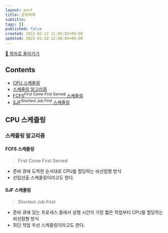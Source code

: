 ```yaml
---
layout: post
title: 운영체제
subtitle: 
tags: []
published: false
created: 2022-01-12 11:03:02+09:00
updated: 2022-01-20 22:08:04+09:00
---
```


[🏡 목차로 돌아가기](basic-knowledge)

## Contents

- [CPU 스케줄링](#cpu-스케줄링)
- [스케줄링 알고리즘](#스케줄링-알고리즘)
- [FCFS<sup>First Come First Served</sup> 스케줄링](#fcfs-스케줄링)
- [SJF<sup>Shortest Job First</sup> 스케줄링](#sjf-스케줄링)

## CPU 스케줄링

### 스케줄링 알고리즘

#### FCFS 스케줄링
> First Come First Served

- 준비 큐에 도착한 순서대로 CPU를 할당하는 비선점형 방식
- 선입선출 스케줄링이라고도 한다.


#### SJF 스케줄링
> Shortest Job First

- 준비 큐에 있는 프로세스 중에서 실행 시간이 가장 짧은 작업부터 CPU를 할당하는 비선점형 방식
- 최단 작업 우선 스케줄링이라고도 한다.